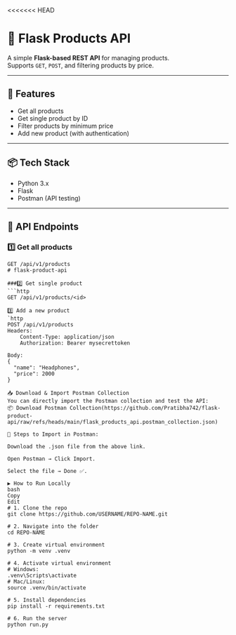 <<<<<<< HEAD
# 🛒 Flask Products API

A simple **Flask-based REST API** for managing products.  
Supports `GET`, `POST`, and filtering products by price.

---

## 🚀 Features
- Get all products
- Get single product by ID
- Filter products by minimum price
- Add new product (with authentication)

---

## 📦 Tech Stack
- Python 3.x
- Flask
- Postman (API testing)

---

## 📂 API Endpoints

### 1️⃣ Get all products
```http
GET /api/v1/products
# flask-product-api

###2️⃣ Get single product
```http
GET /api/v1/products/<id>

3️⃣ Add a new product
`http
POST /api/v1/products
Headers:
    Content-Type: application/json
    Authorization: Bearer mysecrettoken

Body:
{
  "name": "Headphones",
  "price": 2000
}

📥 Download & Import Postman Collection
You can directly import the Postman collection and test the API:
📦 Download Postman Collection(https://github.com/Pratibha742/flask-product-api/raw/refs/heads/main/flask_products_api.postman_collection.json)

🔹 Steps to Import in Postman:

Download the .json file from the above link.

Open Postman → Click Import.

Select the file → Done ✅.

▶️ How to Run Locally
bash
Copy
Edit
# 1. Clone the repo
git clone https://github.com/USERNAME/REPO-NAME.git

# 2. Navigate into the folder
cd REPO-NAME

# 3. Create virtual environment
python -m venv .venv

# 4. Activate virtual environment
# Windows:
.venv\Scripts\activate
# Mac/Linux:
source .venv/bin/activate

# 5. Install dependencies
pip install -r requirements.txt

# 6. Run the server
python run.py







